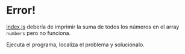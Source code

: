 # Error!

[index.js](index.js) debería de imprimir la suma de todos los números en el array ```numbers``` pero no funciona.

Ejecuta el programa, localiza el problema y soluciónalo.